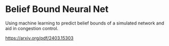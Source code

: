 # Belief Bound Neural Net

Using machine learning to predict belief bounds of a simulated network and aid in congestion control.

https://arxiv.org/pdf/2403.15303
